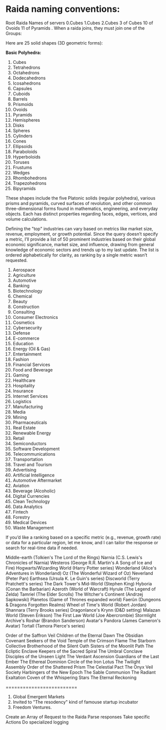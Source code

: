 # Raida naming conventions: 


Root Raida
Names of servers 
0.Cubes
1.Cubes
2.Cubes
3 of Cubes
10 of Ovoids
11 of Pyramids 
.
When a raida joins, they must join one of the Groups: 


Here are 25 solid shapes (3D geometric forms):

**Basic Polyhedra:**
1. Cubes
2. Tetrahedrons
3. Octahedrons
4. Dodecahedrons
5. Icosahedrons
6. Capsules
7. Cuboids
8. Barrels
9. Prismoids
10. Ovoids
11. Pyramids
12. Hemispheres
13. Disks
14. Spheres
15. Cylinders
16. Cones
17. Ellipsoids
18. Paraboloids
19. Hyperboloids
20. Toruses
21. Frustums
22. Wedges
23. Rhombohedrons
24. Trapezohedrons
25. Bipyramids

These shapes include the five Platonic solids (regular polyhedra), various prisms and pyramids, curved surfaces of revolution, and other common three-dimensional forms found in mathematics, engineering, and everyday objects. Each has distinct properties regarding faces, edges, vertices, and volume calculations.




Defining the "top" industries can vary based on metrics like market size, revenue, employment, or growth potential. Since the query doesn’t specify a metric, I’ll provide a list of 50 prominent industries based on their global economic significance, market size, and influence, drawing from general knowledge of economic sectors and trends up to my last update. The list is ordered alphabetically for clarity, as ranking by a single metric wasn’t requested.

1. Aerospace
2. Agriculture
3. Automotive
4. Banking
5. Biotechnology
6. Chemical
7. Beauty
8. Construction
9. Consulting
10. Consumer Electronics
11. Cosmetics
12. Cybersecurity
13. Defense
14. E-commerce
15. Education
16. Energy (Oil & Gas)
17. Entertainment
18. Fashion
19. Financial Services
20. Food and Beverage
21. Gaming
22. Healthcare
23. Hospitality
24. Insurance
25. Internet Services
26. Logistics
27. Manufacturing
28. Media
29. Mining
30. Pharmaceuticals
31. Real Estate
32. Renewable Energy
33. Retail
34. Semiconductors
35. Software Development
36. Telecommunications
37. Transportation
38. Travel and Tourism
39. Advertising
40. Artificial Intelligence
41. Automotive Aftermarket
42. Aviation
43. Beverage (Alcoholic)
44. Digital Currencies
45. Clean Technology
46. Data Analytics
47. Fintech
48. Forestry
49. Medical Devices
50. Waste Management

If you’d like a ranking based on a specific metric (e.g., revenue, growth rate) or data for a particular region, let me know, and I can tailor the response or search for real-time data if needed.


Middle-earth (Tolkien's The Lord of the Rings)
Narnia (C.S. Lewis's Chronicles of Narnia)
Westeros (George R.R. Martin's A Song of Ice and Fire)
Hogwarts/Wizarding World (Harry Potter series)
Wonderland (Alice's Adventures in Wonderland)
Oz (The Wonderful Wizard of Oz)
Neverland (Peter Pan)
Earthsea (Ursula K. Le Guin's series)
Discworld (Terry Pratchett's series)
The Dark Tower's Mid-World (Stephen King)
Hyboria (Conan the Barbarian)
Azeroth (World of Warcraft)
Hyrule (The Legend of Zelda)
Tamriel (The Elder Scrolls)
The Witcher's Continent (Andrzej Sapkowski)
Planetos (Game of Thrones expanded world)
Faerûn (Dungeons & Dragons Forgotten Realms)
Wheel of Time's World (Robert Jordan)
Shannara (Terry Brooks series)
Dragonlance's Krynn (D&D setting)
Malazan World (Steven Erikson)
The First Law World (Joe Abercrombie)
Stormlight Archive's Roshar (Brandon Sanderson)
Avatar's Pandora (James Cameron's Avatar)
Tortall (Tamora Pierce's series)


Order of the Saffron Veil
Children of the Eternal Dawn
The Obsidian Covenant
Seekers of the Void
Temple of the Crimson Flame
The Starborn Collective
Brotherhood of the Silent Oath
Sisters of the Moonlit Path
The Ecliptic Enclave
Keepers of the Sacred Spiral
The Umbral Conclave
Disciples of the Unseen Light
The Verdant Ascension
Guardians of the Last Ember
The Ethereal Dominion
Circle of the Iron Lotus
The Twilight Assembly
Order of the Shattered Prism
The Celestial Pact
The Onyx Veil Society
Harbingers of the New Epoch
The Sable Communion
The Radiant Exaltation
Coven of the Whispering Stars
The Eternal Reckoning

=========================

1. Global Emergent Markets
2. Invited to "The resodency" kind of famouse startup incubator
3. Freedom Ventures. 

Create an Array of Request to the Raida
Parse responses
Take specific Actions
Do specialized logging
